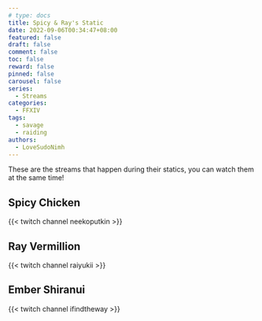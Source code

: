 ```yaml
---
# type: docs
title: Spicy & Ray's Static
date: 2022-09-06T00:34:47+08:00
featured: false
draft: false
comment: false
toc: false
reward: false
pinned: false
carousel: false
series:
  - Streams
categories:
  - FFXIV
tags:
  - savage
  - raiding
authors:
  - LoveSudoNimh
---
```


These are the streams that happen during their statics, you can watch them at the same time!

<!--more-->

## Spicy Chicken

{{< twitch channel neekoputkin >}}

## Ray Vermillion

{{< twitch channel raiyukii >}}

## Ember Shiranui

{{< twitch channel ifindtheway >}}
